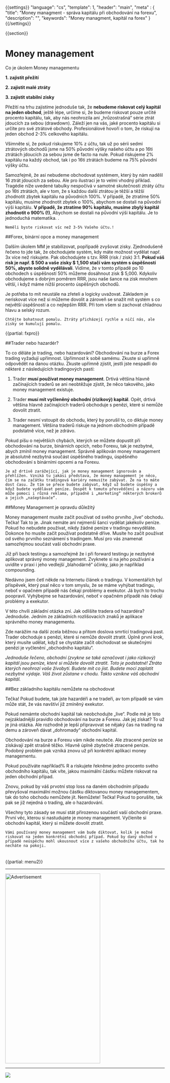 {{settings}}
  "language": "cs",
  "template": 1,
  "header": "main",
  "meta" : {
    "title": "Money managment - správa kapitálu při obchodování na forexu",
    "description": "",
    "keywords": "Money managment, kapitál na forex"
  }
{{/settings}}

<div class="row">
<div class="col-md-9" role="main" markdown="1">

{{section}}

# Money management

Co je úkolem Money managementu

**1. zajistit přežití**

**2. zajistit malé ztráty**

**3. zajistit stabilní zisky**

Přežití na trhu zajistíme jednoduše tak, že **nebudeme riskovat celý kapitál na jeden obchod**, ještě lépe, určíme si, že budeme riskovat pouze určité procento kapitálu, tak, aby nás neohrozila ani „hrůzostrašná“ série ztrát jdoucích za sebou (drawdown). Záleží jen na vás, jaké procento kapitálu si určíte pro své ztrátové obchody. Profesionálové hovoří o tom, že riskují na jeden obchod 2-3% celkového kapitálu. 

Všimněte si, že pokud riskujeme 10% z účtu, tak už po sérii sedmi ztrátových obchodů jsme na 50% původní výšky našeho účtu a po 16ti ztrátách jdoucích za sebou jsme de facto na nule. Pokud riskujeme 2% kapitálu na každý obchod, tak i po 16ti ztrátách budeme na 75% původní výšky účtu. 

Samozřejmě, že asi nebudeme obchodovat systémem, který by nám nadělil 16 ztrát jdoucích za sebou. Ale pro ilustraci je to velmi vhodný příklad. Tragédie níže uvedené tabulky nespočívá v samotné skutečnosti ztráty účtu po 16ti ztrátách, ale v tom, že s každou další ztrátou je těžší a těžší zhodnotit zbytek kapitálu na původních 100%. V případě, že ztratíme 50% kapitálu, musíme zhodnotit zbytek o 100%, abychom se dostali na původní výši kapitálu. **V případě, že ztratíme 90% kapitálu, musíme zbylý kapitál zhodnotit o 900% (!)**, Abychom se dostali na původní výši kapitálu. Je to jednoduchá matematika. .

    Neměli byste riskovat víc než 3-5% Vašeho účtu.!

##Forex, binární opce a money management

Dalším úkolem MM je stabilizovat, popřípadě zvyšovat zisky. Zjednodušeně řečeno to jde tak, že obchodujete systém, kdy máte možnost vydělat např. 3x více než riskujete. Pak obchodujete s tzv. RRR (risk / zisk) 3:1. **Pokud váš risk je např. $ 500 a vaše zisky $ 1,500 stačí vám systém s úspěšností 50%, abyste solidně vydělávali**. Vidíme, že v tomto případě po 10 obchodech s úspěšností 50% můžeme dosáhnout zisk $ 5,000. Kdykoliv obchodujeme s dobrým poměrem RRR, jsou naše šance na zisk mnohem větší, i když máme nižší procento úspěšných obchodů.

Je potřeba to mít neustále na zřeteli a logicky uvažovat. Základem je neriskovat více než si můžeme dovolit a zároveň se snažit mít systém s co největší úspěšností a co nejlepším RRR. Při tom všem si zachovat chladnou hlavu a selský rozum.

    Chtějte bohatnout pomalu. Ztráty přicházejí rychle a ničí nás, ale zisky se kumulují pomalu.

{{partial: fxpro}}


##Trader nebo hazardér?

To co děláte je trading, nebo hazardování? Obchodování na burze a Forex trading vyžadují upřímnost. Upřímnost k sobě samému. Zkuste si upřímně odpovědět na danou otázku. Zkuste upřímně zjistit, jestli jste nespadli do některé z následujících tradingových pastí:

  
1. Trader **musí používat money management**. Drtivá většina hlavně začínajících traderů se ani neobtěžuje zjistit, že něco takového, jako money management existuje.
  
2. Trader **musí mít vyčleněný obchodní (rizikový) kapitál**. Opět, drtivá většina hlavně začínajících traderů obchoduje s penězi, které si nemůže dovolit ztratit.
  
3. Trader nesmí vstoupit do obchodu, který by porušil to, co diktuje money management. Většina traderů riskuje na jednom obchodním případě podstatně více, než je zdrávo.

Pokud píšu o největších chybách, kterých se můžete dopustit při obchodování na burze, binárních opcích, nebo Forexu, tak je nezbytné, abych zmínil money management. Správně aplikován money management je absolutně nezbytná součást úspěšného tradingu, úspěšného obchodování s binárními opcemi a na Forexu.

    Je až drtivě zarážející, jak je money management ignorován a přehlížen. Vzniká tu jakási představa, že money management je něco, čím se na začátku tradingová kariéry nemusíte zabývat. Že na to máte dost času. Že tím se přece budete zabývat, když už budete úspěšný a když budete vydělávat peníze. Dospět k tomuto přesvědčení a názoru vám může pomoci i různá reklama, případně i „marketing“ některých brokerů a jejich „našeptávače“.



##Money Management je opravdu důležitý

Money management musíte začít používat od svého prvního „live“ obchodu. Tečka! Tak to je. Jinak nemáte ani nejmenší šanci vydělat jakékoliv peníze. Pokud ho nebudete používat, nikdy žádné peníze v tradingu nevyděláte. Dokonce ho musíte začít používat podstatně dříve. Musíte ho začít používat od svého prvního seznámení s tradingem. Musí pro vás znamenat samozřejmou součást vaší obchodní praxe.

Již při back testingu a samozřejmě že i při forward testingu je nezbytné aplikovat správný money management. Zvyknete si na jeho používání a uvidíte v praxi i jeho vedlejší „blahodárně“ účinky, jako je například compounding.

Nedávno jsem četl někde na Internetu článek o tradingu. V komentářích byl příspěvek, který psal něco v tom smyslu, že se máme vyhýbat tradingu, neboť v opačném případě nás čekají problémy a exekutor. Já bych to trochu poopravil. Vyhýbejme se hazardování, neboť v opačném případě nás čekají problémy a exekutor.

V této chvíli základní otázka zní. Jak odlišíte tradera od hazardéra? Jednoduše. Jedním ze základních rozlišovacích znaků je aplikace správného money managementu.

Zde narážím na další zcela běžnou a přitom doslova smrtící tradingová past. Trader obchoduje s penězi, které si nemůže dovolit ztratit. Úplně první krok, který musíte udělat, když se chystáte začít obchodovat se skutečnými penězi je vyčlenění „obchodního kapitálu“.

*Jednoduše řečeno, obchodní (zvykne se také označovat i jako rizikový) kapitál jsou peníze, které si můžete dovolit ztratit. Toto je podstatné! Ztráta kterých neohrozí vaše živobytí. Budete mít co jíst. Budete moci zaplatit nezbytné výdaje. Váš život zůstane v chodu. Takto vznikne váš obchodní kapitál.*


##Bez základního kapitálu nemůžete na obchodovat

Tečka! Pokud budete, tak jste hazardéři a ne tradeři, av tom případě se vám může stát, že vás navštíví již zmíněný exekutor.

Pokud nemámte obchodní kapitál tak neobchodujte „live“. Podle mě je toto nejzákladnější pravidlo obchodování na burze a Forexu. Jak jej získat? To už je jiná otázka. Ale rozhodně je lepší připravovat se nějaký čas na trading na demu a zároveň dávat „dohromady“ obchodní kapitál.

Obchodování na burze a Forexu vám nikde neuteče. Ale ztracené peníze se získávají zpět strašně těžko. Hlavně úplně zbytečně ztracené peníze. Podobný problém pak vzniká znovu už při konkrétní aplikaci money managementu.

Pokud používáte například% R a riskujete řekněme jedno procento svého obchodního kapitálu, tak víte, jakou maximální částku můžete riskovat na jeden obchodní případ.

Znovu, pokud by váš prvotní stop loss na daném obchodním případu převyšoval maximální možnou částku diktovanou money managementem, tak do toho obchodu nemůžete jít. Nemůžete! Tečka! Pokud to porušíte, tak pak se již nejedná o trading, ale o hazardování.

Všechny tyto zásady se musí stát přirozenou součástí vaší obchodní praxe. První věc, kterou si nastudujete je money management. Vyčleníte si obchodní kapitál, který si můžete dovolit ztratit.

    Vámi používaný money management vám bude diktovat, kolik je možné riskovat na jeden konkrétní obchodní případ. Pokud by daný obchod v případě neúspěchu mohl ukousnout více z vašeho obchodního účtu, tak ho necháte na pokoji.


</div>
<div class="col-md-3" markdown="1">
<div class="well" markdown="1" style="margin-top: 2.5em">

{{partial: menu2}}

</div>


- - -

<SCRIPT language='JavaScript1.1' SRC="https://ad.doubleclick.net/ddm/adj/N8017.2070109FOREXSROVNAVAC.CZ/B9072665.122768029;sz=300x600;ord={{@timestamp}}?"></SCRIPT><NOSCRIPT><A HREF="https://ad.doubleclick.net/ddm/jump/N8017.2070109FOREXSROVNAVAC.CZ/B9072665.122768029;sz=300x600;ord={{@timestamp}}?"><IMG SRC="https://ad.doubleclick.net/ddm/ad/N8017.2070109FOREXSROVNAVAC.CZ/B9072665.122768029;sz=300x600;ord={{@timestamp}}?" BORDER=0 WIDTH=300 HEIGHT=600 ALT="Advertisement"></A></NOSCRIPT>

- - -

<a href="http://blog.forexsrovnavac.cz/plus500cz"  target="_blank">
 <img src="http://blog.forexsrovnavac.cz/wp-content/uploads/2014/10/informace.png" width="" height=""/>
</a>

</div>
</div>
